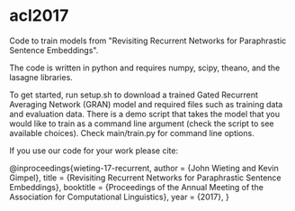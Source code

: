 # acl2017

Code to train models from "Revisiting Recurrent Networks for Paraphrastic Sentence Embeddings".

The code is written in python and requires numpy, scipy, theano, and the lasagne libraries.

To get started, run setup.sh to download a trained Gated Recurrent Averaging Network (GRAN) model and required files such as training data and evaluation data. There is a demo script that takes the model that you would like to train as a command line argument (check the script to see available choices). Check main/train.py for command line options.

If you use our code for your work please cite:

@inproceedings{wieting-17-recurrent,
        author = {John Wieting and Kevin Gimpel},
        title = {Revisiting Recurrent Networks for Paraphrastic Sentence Embeddings},
        booktitle = {Proceedings of the Annual Meeting of the Association for Computational Linguistics},
        year = {2017},
}
